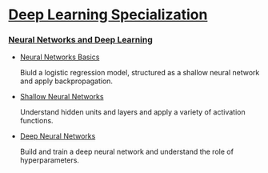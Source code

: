 # [Deep Learning Specialization](https://www.coursera.org/specializations/deep-learning)

### [Neural Networks and Deep Learning](https://www.coursera.org/learn/neural-networks-deep-learning/home/welcome)

- [Neural Networks Basics](Neural%20Network%20and%20Deep%20Learning/Week2%20-%20Neural%20Networks%20Basics)

  Biuld a logistic regression model, structured as a shallow neural network and apply backpropagation.

- [Shallow Neural Networks](Neural%20Network%20and%20Deep%20Learning/Week3%20-%20Shallow%20Neural%20Networks)

  Understand hidden units and layers and apply a variety of activation functions.

- [Deep Neural Networks](Neural%20Network%20and%20Deep%20Learning/Week4%20-%20Deep%20Neural%20Networks)

  Build and train a deep neural network and understand the role of hyperparameters.
